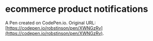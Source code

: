 # ecommerce product notifications

A Pen created on CodePen.io. Original URL: [https://codepen.io/robstinson/pen/XWNGzRv](https://codepen.io/robstinson/pen/XWNGzRv).


